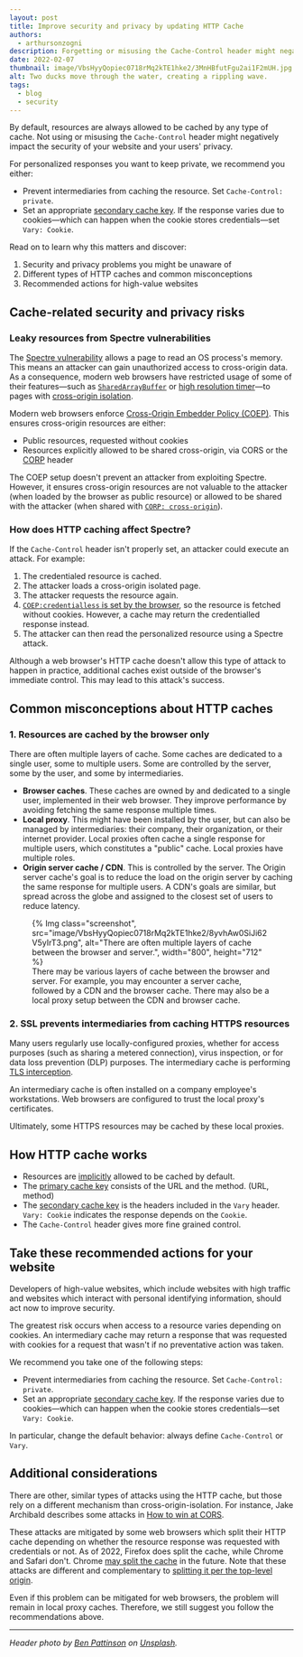 ```yaml
---
layout: post
title: Improve security and privacy by updating HTTP Cache
authors:
  - arthursonzogni
description: Forgetting or misusing the Cache-Control header might negatively impact the security of your website and your users' privacy. Get recommendations for high-value websites.
date: 2022-02-07
thumbnail: image/VbsHyyQopiec0718rMq2kTE1hke2/3MnHBfutFgu2ai1F2mUH.jpg
alt: Two ducks move through the water, creating a rippling wave.
tags:
  - blog
  - security
---
```


By default, resources are always allowed to be cached by any type of cache.
Not using or misusing the `Cache-Control` header might negatively impact the
security of your website and your users' privacy.

For personalized responses you want to keep private, we recommend you either:

*  Prevent intermediaries from caching the resource. Set
   `Cache-Control: private`.
*  Set an appropriate [secondary cache
   key](https://httpwg.org/specs/rfc7234.html#caching.negotiated.responses).
   If the response varies due to cookies&mdash;which can happen when the
   cookie stores credentials&mdash;set `Vary: Cookie`.

Read on to learn why this matters and discover:

1. Security and privacy problems you might be unaware of
2. Different types of HTTP caches and common misconceptions
3. Recommended actions for high-value websites

## Cache-related security and privacy risks

### Leaky resources from Spectre vulnerabilities

The [Spectre
vulnerability](https://en.wikipedia.org/wiki/Spectre_(security_vulnerability))
allows a page to read an OS process's memory. This means an attacker can
gain unauthorized access to cross-origin data. As a consequence, modern web
browsers have restricted usage of some of their features&mdash;such as
[`SharedArrayBuffer`](https://developer.mozilla.org/docs/Web/JavaScript/Reference/Global_Objects/SharedArrayBuffer)
or [high resolution timer](https://developer.chrome.com/blog/cross-origin-isolated-hr-timers/)&mdash;to
pages with [cross-origin
isolation](/cross-origin-isolation-guide/). 

Modern web browsers enforce [Cross-Origin Embedder Policy
(COEP)](https://developer.chrome.com/blog/coep-credentialless-origin-trial/). This ensures cross-origin
resources are either:

*  Public resources, requested without cookies
*  Resources explicitly allowed to be shared cross-origin, via CORS or the
   [CORP](https://developer.mozilla.org/docs/Web/HTTP/Cross-Origin_Resource_Policy_(CORP))
   header

The COEP setup doesn't prevent an attacker from exploiting Spectre. However, it
ensures cross-origin resources are not valuable to the attacker (when loaded
by the browser as public resource) or allowed to be shared with the attacker (when shared with
[`CORP: cross-origin`](https://developer.mozilla.org/docs/Web/HTTP/Cross-Origin_Resource_Policy_(CORP))).

### How does HTTP caching affect Spectre?

If the `Cache-Control` header isn't properly set, an attacker could execute an
attack. For example:

1.  The credentialed resource is cached.
1.  The attacker loads a cross-origin isolated page.
1.  The attacker requests the resource again.
1.  [`COEP:credentialless` is set by the browser](https://developer.chrome.com/blog/coep-credentialless-origin-trial/),
    so the resource is fetched without cookies. However, a cache may return
    the credentialled response instead.
1.  The attacker can then read the personalized resource using a Spectre
    attack.

Although a web browser's HTTP cache doesn't allow this type of attack to
happen in practice, additional caches exist outside of the browser's immediate
control. This may lead to this attack's success.

## Common misconceptions about HTTP caches

### 1. Resources are cached by the browser only

There are often multiple layers of cache. Some caches are dedicated to a
single user, some to multiple users. Some are controlled by the server, some
by the user, and some by intermediaries.

*  **Browser caches**. These caches are owned by and dedicated to a single
   user, implemented in their web browser. They improve performance by
   avoiding fetching the same response multiple times.
*  **Local proxy**. This might have been installed by the user, but can also
   be managed by intermediaries: their company, their organization, or their
   internet provider. Local proxies often cache a single response for multiple
   users, which constitutes a "public" cache. Local proxies have multiple
   roles.
*  **Origin server cache / CDN**. This is controlled by the server. The Origin
   server cache's goal is to reduce the load on the origin server by caching
   the same response for multiple users. A CDN's goals are similar, but spread
   across the globe and assigned to the closest set of users to reduce latency.

<figure data-size="full">
  {% Img
     class="screenshot",
     src="image/VbsHyyQopiec0718rMq2kTE1hke2/8yvhAw0SiJi62V5yIrT3.png", 
     alt="There are often multiple layers of cache between the browser and server.",
     width="800", height="712"
  %}
  <figcaption>
     There may be various layers of cache between the browser and server. For example, you may encounter a server cache, followed by a CDN and the browser cache. There may also be a local proxy setup between the CDN and browser cache.
  </figcaption>
</figure>

### 2. SSL prevents intermediaries from caching HTTPS resources

Many users regularly use locally-configured proxies, whether for access
purposes (such as sharing a metered connection), virus inspection, or for data
loss prevention (DLP) purposes. The intermediary cache is performing [TLS
interception](https://en.wikipedia.org/wiki/Transport_Layer_Security#TLS_interception). 

An intermediary cache is often installed on a company employee's workstations.
Web browsers are configured to trust the local proxy's certificates.

Ultimately, some HTTPS resources may be cached by these local proxies.

## How HTTP cache works

*  Resources are
   [implicitly](https://datatracker.ietf.org/doc/html/rfc7234) allowed
   to be cached by default.
*  The [primary cache
   key](https://httpwg.org/specs/rfc7234.html#rfc.section.2) consists of the
   URL and the method. (URL, method)
*  The [secondary cache
   key](https://httpwg.org/specs/rfc7234.html#caching.negotiated.responses) is
   the headers included in the `Vary` header. `Vary: Cookie` indicates the
   response depends on the `Cookie`.
*  The `Cache-Control` header gives more fine grained control.

## Take these recommended actions for your website

Developers of high-value websites, which include websites with high traffic
and websites which interact with personal identifying information, should act
now to improve security.

The greatest risk occurs when access to a resource varies depending on
cookies. An intermediary cache may return a response that was requested with
cookies for a request that wasn't if no preventative action was taken.

We recommend you take one of the following steps:

*  Prevent intermediaries from caching the resource. Set
   `Cache-Control: private`.
*  Set an appropriate [secondary cache
   key](https://httpwg.org/specs/rfc7234.html#caching.negotiated.responses).
   If the response varies due to cookies&mdash;which can happen when the
   cookie stores credentials&mdash;set `Vary: Cookie`.

In particular, change the default behavior: always define `Cache-Control` or
`Vary`.

## Additional considerations

There are other, similar types of attacks using the HTTP cache, but those rely
on a different mechanism than cross-origin-isolation. For instance, Jake
Archibald describes some attacks in [How to win at
CORS](https://jakearchibald.com/2021/cors/#conditionally-serving-cors-headers).

These attacks are mitigated by some web browsers which split their HTTP cache
depending on whether the resource response was requested with credentials or
not. As of 2022, Firefox does split the cache, while Chrome and Safari don't.
Chrome  [may split the
cache](https://docs.google.com/document/d/1lvbiy4n-GM5I56Ncw304sgvY5Td32R6KHitjRXvkZ6U/edit#) in the future. Note that these attacks are different and
complementary to [splitting it per the top-level
origin](https://developers.google.com/web/updates/2020/10/http-cache-partitioning).

Even if this problem can be mitigated for web browsers, the problem will
remain in local proxy caches. Therefore, we still suggest you follow the
recommendations above.

<hr />

_Header photo by [Ben Pattinson](https://unsplash.com/@benpattinson) on [Unsplash](https://unsplash.com/photos/_Wo1Oq38tVU)._
